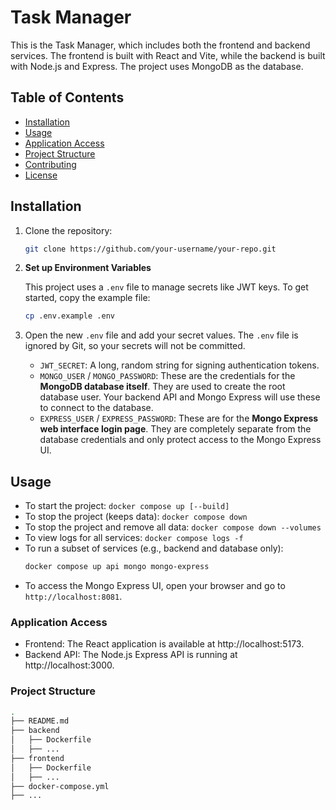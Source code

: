 # Task Manager

This is the Task Manager, which includes both the frontend and backend services. The frontend is built with React and Vite, while the backend is built with Node.js and Express. The project uses MongoDB as the database.

## Table of Contents

- [Installation](#installation)
- [Usage](#usage)
- [Application Access](#application-access)
- [Project Structure](#project-structure)
- [Contributing](#contributing)
- [License](#license)

## Installation

1. Clone the repository:

   ```bash
   git clone https://github.com/your-username/your-repo.git

   ```

2. **Set up Environment Variables**

   This project uses a `.env` file to manage secrets like JWT keys. To get started, copy the example file:

   ```bash
   cp .env.example .env
   ```

3. Open the new `.env` file and add your secret values. The `.env` file is ignored by Git, so your secrets will not be committed.

   - `JWT_SECRET`: A long, random string for signing authentication tokens.
   - `MONGO_USER` / `MONGO_PASSWORD`: These are the credentials for the **MongoDB database itself**. They are used to create the root database user. Your backend API and Mongo Express will use these to connect to the database.
   - `EXPRESS_USER` / `EXPRESS_PASSWORD`: These are for the **Mongo Express web interface login page**. They are completely separate from the database credentials and only protect access to the Mongo Express UI.

## Usage

- To start the project: `docker compose up [--build]`
- To stop the project (keeps data): `docker compose down`
- To stop the project and remove all data: `docker compose down --volumes`
- To view logs for all services: `docker compose logs -f`
- To run a subset of services (e.g., backend and database only):
  ```bash
  docker compose up api mongo mongo-express
  ```
- To access the Mongo Express UI, open your browser and go to `http://localhost:8081`.

### Application Access

- Frontend: The React application is available at http://localhost:5173.
- Backend API: The Node.js Express API is running at http://localhost:3000.

### Project Structure

```bash
.
├── README.md
├── backend
│   ├── Dockerfile
│   ├── ...
├── frontend
│   ├── Dockerfile
│   ├── ...
├── docker-compose.yml
├── ...
```
